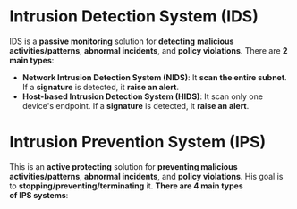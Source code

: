 # Intrusion Detection System (IDS)
IDS is a **passive monitoring** solution for **detecting** **malicious activities/patterns**, **abnormal incidents**, and **policy violations**.
There are **2 main types**:
- **Network Intrusion Detection System (NIDS)**: It **scan the entire subnet**. If a **signature** is detected, it **raise an alert**. 
- **Host-based Intrusion Detection System (HIDS)**: It scan only one device's endpoint. If a **signature** is detected, it **raise an alert**.
# Intrusion Prevention System (IPS)
This is an **active protecting** solution for **preventing malicious activities/patterns**, **abnormal incidents**, and **policy violations**. His goal is to **stopping/preventing/terminating** it.
**There are 4 main types of IPS systems**:
